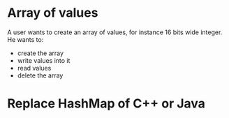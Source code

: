 # Array of values

A user wants to create an array of values, for instance 16 bits wide integer. He wants to:

- create the array
- write values into it
- read values
- delete the array

# Replace HashMap of C++ or Java